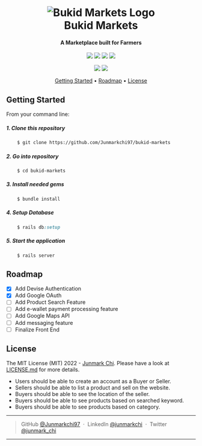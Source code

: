 <br id="top">
<h1 align="center" >
  <img src="test" alt="Bukid Markets Logo">
  <a href="https://res.cloudinary.com/bukidmarkets/image/upload/v1665735249/lrfkrzylzknoohqssyy5.jpg" alt="BukidMarkets" width="200"></a>
  <br>
  Bukid Markets
  <br>
</h1>

<h4 align="center">A Marketplace built for Farmers </h4>

<p align="center">
 <img src="https://img.shields.io/badge/Ruby-v3.1.2-green">
 <img src="https://img.shields.io/badge/Rails-v7.0.4-yellowgreen">
 <img src="https://img.shields.io/badge/Version-0.9.0-blue">
 <a href="https://www.paypal.me/Junmarkchi">
    <img src="https://img.shields.io/badge/♡-donate-ff69b4.svg?maxAge=2592000&amp;style    =flat">
 </a>
</p>

<p align="center">
    <img src="http://forthebadge.com/images/badges/made-with-ruby.svg">
    <img src="http://forthebadge.com/images/badges/built-with-love.svg">
</p>

<p align="center">
  <a href="#getting-started">Getting Started</a> •
  <a href="#roadmap">Roadmap</a> •
  <a href="#license">License</a>
</p>

## Getting Started

From your command line:

##### 1. Clone this repository

```bash
    $ git clone https://github.com/Junmarkchi97/bukid-markets
```

##### 2. Go into repository

```bash
    $ cd bukid-markets
```

##### 3. Install needed gems

```ruby
    $ bundle install
```

##### 4. Setup Database

```ruby
    $ rails db:setup
```

##### 5. Start the application

```ruby
    $ rails server
```

## Roadmap

- [x] Add Devise Authentication
- [x] Add Google OAuth
- [ ] Add Product Search Feature
- [ ] Add e-wallet payment processing feature
- [ ] Add Google Maps API
- [ ] Add messaging feature
- [ ] Finalize Front End

## License

The MIT License (MIT) 2022 - [Junmark Chi](https://github.com/Junmarkchi97/). Please have a look at [LICENSE.md](LICENSE.md) for more details.

- Users should be able to create an account as a Buyer or Seller.
- Sellers should be able to list a product and sell on the website.
- Buyers should be able to see the location of the seller.
- Buyers should be able to see products based on searched keyword.
- Buyers should be able to see products based on category.

---

> GitHub [@Junmarkchi97](https://github.com/Junmarkchi97) &nbsp;&middot;&nbsp;
> LinkedIn [@junmarkchi](https://www.linkedin.com/in/junmarkchi/) &nbsp;&middot;&nbsp;
> Twitter [@junmark_chi](https://twitter.com/junmark_chi)

---
